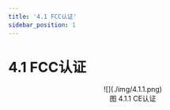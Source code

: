 ```yaml
---
title: '4.1 FCC认证'
sidebar_position: 1
---
```


# 4.1 FCC认证

<center>
![](./img/4.1.1.png)<br />
图 4.1.1 CE认证
</center>








